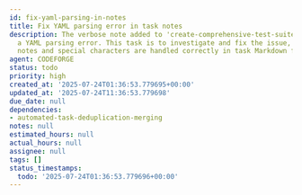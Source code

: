 ```yaml
---
id: fix-yaml-parsing-in-notes
title: Fix YAML parsing error in task notes
description: The verbose note added to 'create-comprehensive-test-suite.md' caused
  a YAML parsing error. This task is to investigate and fix the issue, ensuring multi-line
  notes and special characters are handled correctly in task Markdown files.
agent: CODEFORGE
status: todo
priority: high
created_at: '2025-07-24T01:36:53.779695+00:00'
updated_at: '2025-07-24T11:36:53.779698'
due_date: null
dependencies:
- automated-task-deduplication-merging
notes: null
estimated_hours: null
actual_hours: null
assignee: null
tags: []
status_timestamps:
  todo: '2025-07-24T01:36:53.779696+00:00'
---
```


